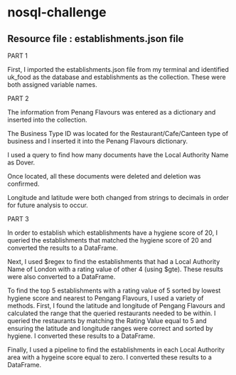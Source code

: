 # nosql-challenge

## Resource file : establishments.json file

PART 1

First, I imported the establishments.json file from my terminal and identified uk_food as the database and establishments as the collection. These were both assigned variable names.

PART 2

The information from Penang Flavours was entered as a dictionary and inserted into the collection. 

The Business Type ID was located for the Restaurant/Cafe/Canteen type of business and I inserted it into the Penang Flavours dictionary.  

I used a query to find how many documents have the Local Authority Name as Dover.

Once located, all these documents were deleted and deletion was confirmed. 

Longitude and latitude were both changed from strings to decimals in order for future analysis to occur. 

PART 3

In order to establish which establishments have a hygiene score of 20, I queried the establishments that matched the hygiene score of 20 and converted the results to a DataFrame.

Next, I used $regex to find the establishments that had a Local Authority Name of London with a rating value of other 4 (using $gte). These results were also converted to a DataFrame.

To find the top 5 establishments with a rating value of 5 sorted by lowest hygiene score and nearest to Pengang Flavours, I used a variety of methods. First, I found the latitude and longitude of Pengang Flavours and calculated the range that the queried restaurants needed to be within. I queried the restaurants by matching the Rating Value equal to 5 and ensuring the latitude and longitude ranges were correct and sorted by hygiene. I converted these results to a DataFrame.

Finally, I used a pipeline to find the establishments in each Local Authority area with a hygeine score equal to zero. I converted these results to a DataFrame. 
